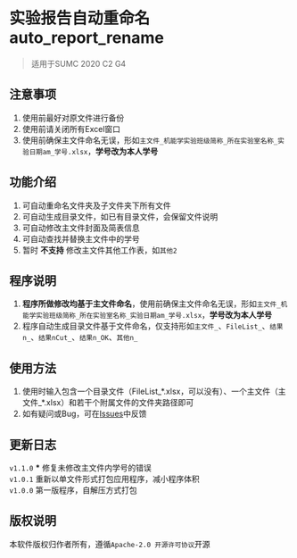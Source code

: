 # 实验报告自动重命名 auto_report_rename

> 适用于SUMC 2020 C2 G4

## 注意事项
1. 使用前最好对原文件进行备份
2. 使用前请关闭所有Excel窗口
3. 使用前确保主文件命名无误，形如`主文件_机能学实验班级简称_所在实验室名称_实验日期am_学号.xlsx`，__学号改为本人学号__

## 功能介绍
1. 可自动重命名文件夹及子文件夹下所有文件
2. 可自动生成目录文件，如已有目录文件，会保留文件说明
3. 可自动修改主文件封面及简表信息
4. 可自动查找并替换主文件中的学号
5. 暂时 __不支持__ 修改主文件其他工作表，如`其他2`

## 程序说明
1. __程序所做修改均基于主文件命名__，使用前确保主文件命名无误，形如`主文件_机能学实验班级简称_所在实验室名称_实验日期am_学号.xlsx`，__学号改为本人学号__
2. 程序自动生成目录文件基于文件命名，仅支持形如`主文件_`、`FileList_`、`结果n_`、`结果nCut_`、`结果n_OK`、`其他n_`

## 使用方法
1. 使用时输入包含一个目录文件（FileList_\*.xlsx，可以没有）、一个主文件（主文件_\*.xlsx）和若干个附属文件的文件夹路径即可
2. 如有疑问或Bug，可在[Issues](https://github.com/136ytr/auto_report_rename/issues)中反馈

## 更新日志
`v1.1.0` __*__ 修复未修改主文件内学号的错误  
`v1.0.1` 重新以单文件形式打包应用程序，减小程序体积  
`v1.0.0` 第一版程序，自解压方式打包  

## 版权说明
本软件版权归作者所有，遵循`Apache-2.0 开源许可协议`开源
